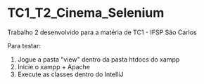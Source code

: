 # TC1_T2_Cinema_Selenium
Trabalho 2 desenvolvido para a matéria de TC1 - IFSP São Carlos 

Para testar:
1) Jogue a pasta "view" dentro da pasta htdocs do xampp
2) Inicie o xampp + Apache
3) Execute as classes dentro do IntelliJ
